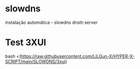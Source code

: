 # slowdns
instalação automática - slowdns dnstt-server


# Test 3XUI
bash <(https://raw.githubusercontent.com/LiLGun-X/HYPER-X-SCRIPT/main/SLOWDNS/3xui)
